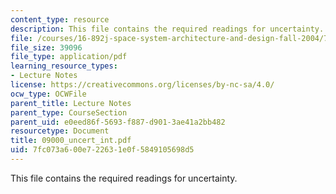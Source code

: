 ```yaml
---
content_type: resource
description: This file contains the required readings for uncertainty.
file: /courses/16-892j-space-system-architecture-and-design-fall-2004/7fc073a600e722631e0f5849105698d5_09000_uncert_int.pdf
file_size: 39096
file_type: application/pdf
learning_resource_types:
- Lecture Notes
license: https://creativecommons.org/licenses/by-nc-sa/4.0/
ocw_type: OCWFile
parent_title: Lecture Notes
parent_type: CourseSection
parent_uid: e0eed86f-5693-f887-d901-3ae41a2bb482
resourcetype: Document
title: 09000_uncert_int.pdf
uid: 7fc073a6-00e7-2263-1e0f-5849105698d5
---
```

This file contains the required readings for uncertainty.